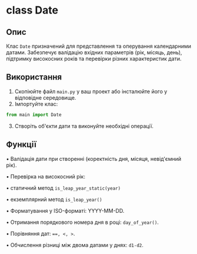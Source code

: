 # class Date
## Опис
Клас `Date` призначений для представлення та оперування календарними датами. 
Забезпечує валідацію вхідних параметрів (рік, місяць, день), підтримку високосних років та перевірки різних характеристик дати.

## Використання
1. Скопіюйте файл `main.py` у ваш проект або інсталюйте його у відповідне середовище.
2. Імпортуйте клас:
```python
from main import Date
```
3. Створіть об'єкти дати та виконуйте необхідні операції.
   
## Функції

• Валідація дати при створенні (коректність дня, місяця, невід'ємний рік).

• Перевірка на високосний рік:

  • статичний метод ``` is_leap_year_static(year) ```

  • екземплярний метод ```is_leap_year() ```

• Форматування у ISO-форматі: YYYY-MM-DD.

• Отримання порядкового номера дня в році: ```day_of_year()```.

• Порівняння дат: ```==, <, >```.

• Обчислення різниці між двома датами у днях: ```d1-d2```.
